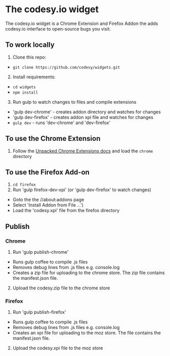 # The codesy.io widget

The codesy.io widget is a Chrome Extension and Firefox Addon the adds codesy.io interface to open-source bugs you visit.


## To work locally

1. Clone this repo:
  * `git clone https://github.com/codesy/widgets.git`
2. Install requirements:
  * `cd widgets`
  * `npm install`
3. Run gulp to watch changes to files and compile extensions
  * 'gulp dev-chrome' - creates addon directory and watches for changes
  * 'gulp dev-firefox' - creates addon xpi file and watches for changes
  * `gulp dev` - runs 'dev-chrome' and 'dev-firefox'
  

## To use the Chrome Extension
1. Follow the [Unpacked Chrome Extensions
   docs](http://developer.chrome.com/extensions/getstarted.html#unpacked) and load the `chrome` directory

## To use the Firefox Add-on
1. `cd firefox`
2. Run 'gulp firefox-dev-xpi' (or 'gulp dev-firefox' to watch changes)
  * Goto the the //about:addons page
  * Select 'Install Addon from File ...')
  * Load the 'codesy.xpi' file from the firefox directory

## Publish

### Chrome
1. Run 'gulp publish-chrome'
  * Runs gulp coffee to compile .js files
  * Removes debug lines from .js files e.g. console.log
  * Creates a zip file for uploading to the chrome store.  The zip file contains the manifest.json file.
2. Upload the codesy.zip file to the chrome store

### Firefox
1. Run 'gulp publish-firefox'
  * Runs gulp coffee to compile .js files
  * Removes debug lines from .js files e.g. console.log
  * Creates an xpi file for uploading to the moz store.  The file contains the manifest.json file.
2. Upload the codesy.xpi file to the moz store
